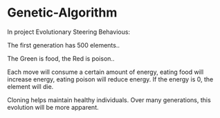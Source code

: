 # Genetic-Algorithm

In project Evolutionary Steering Behavious:

The first generation has 500 elements..

The Green is food, the Red is poison..

Each move will consume a certain amount of energy, eating food will increase energy, eating poison will reduce energy. If the energy is 0, the element will die.

Cloning helps maintain healthy individuals. Over many generations, this evolution will be more apparent.

